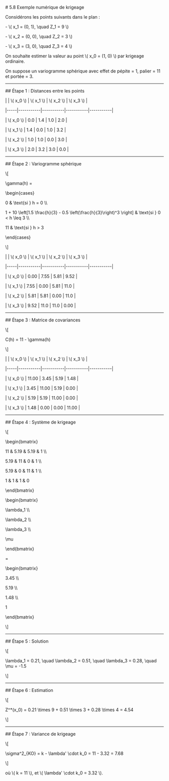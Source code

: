 \# 5.8 Exemple numérique de krigeage



Considérons les points suivants dans le plan :



\- \\( x\_1 = (0, 1), \\quad Z\_1 = 9 \\)

\- \\( x\_2 = (0, 0), \\quad Z\_2 = 3 \\)

\- \\( x\_3 = (3, 0), \\quad Z\_3 = 4 \\)



On souhaite estimer la valeur au point \\( x\_0 = (1, 0) \\) par krigeage ordinaire.  

On suppose un variogramme sphérique avec effet de pépite = 1, palier = 11 et portée = 3.



---



\## Étape 1 : Distances entre les points



|     | \\( x\_0 \\) | \\( x\_1 \\) | \\( x\_2 \\) | \\( x\_3 \\) |

|-----|-----------|-----------|-----------|-----------|

| \\( x\_0 \\) | 0.0 | 1.4 | 1.0 | 2.0 |

| \\( x\_1 \\) | 1.4 | 0.0 | 1.0 | 3.2 |

| \\( x\_2 \\) | 1.0 | 1.0 | 0.0 | 3.0 |

| \\( x\_3 \\) | 2.0 | 3.2 | 3.0 | 0.0 |



---



\## Étape 2 : Variogramme sphérique



\\\[

\\gamma(h) =

\\begin{cases}

0 \& \\text{si } h = 0 \\\\

1 + 10 \\left\[1.5 \\frac{h}{3} - 0.5 \\left(\\frac{h}{3}\\right)^3 \\right] \& \\text{si } 0 < h \\leq 3 \\\\

11 \& \\text{si } h > 3

\\end{cases}

\\]



|     | \\( x\_0 \\) | \\( x\_1 \\) | \\( x\_2 \\) | \\( x\_3 \\) |

|-----|-----------|-----------|-----------|-----------|

| \\( x\_0 \\) | 0.00 | 7.55 | 5.81 | 9.52 |

| \\( x\_1 \\) | 7.55 | 0.00 | 5.81 | 11.0 |

| \\( x\_2 \\) | 5.81 | 5.81 | 0.00 | 11.0 |

| \\( x\_3 \\) | 9.52 | 11.0 | 11.0 | 0.00 |



---



\## Étape 3 : Matrice de covariances



\\\[

C(h) = 11 - \\gamma(h)

\\]



|     | \\( x\_0 \\) | \\( x\_1 \\) | \\( x\_2 \\) | \\( x\_3 \\) |

|-----|-----------|-----------|-----------|-----------|

| \\( x\_0 \\) | 11.00 | 3.45 | 5.19 | 1.48 |

| \\( x\_1 \\) | 3.45 | 11.00 | 5.19 | 0.00 |

| \\( x\_2 \\) | 5.19 | 5.19 | 11.00 | 0.00 |

| \\( x\_3 \\) | 1.48 | 0.00 | 0.00 | 11.00 |



---



\## Étape 4 : Système de krigeage



\\\[

\\begin{bmatrix}

11 \& 5.19 \& 5.19 \& 1 \\\\

5.19 \& 11 \& 0 \& 1 \\\\

5.19 \& 0 \& 11 \& 1 \\\\

1 \& 1 \& 1 \& 0

\\end{bmatrix}

\\begin{bmatrix}

\\lambda\_1 \\\\

\\lambda\_2 \\\\

\\lambda\_3 \\\\

\\mu

\\end{bmatrix}

=

\\begin{bmatrix}

3.45 \\\\

5.19 \\\\

1.48 \\\\

1

\\end{bmatrix}

\\]



---



\## Étape 5 : Solution



\\\[

\\lambda\_1 = 0.21, \\quad \\lambda\_2 = 0.51, \\quad \\lambda\_3 = 0.28, \\quad \\mu = -1.5

\\]



---



\## Étape 6 : Estimation



\\\[

Z^\*(x\_0) = 0.21 \\times 9 + 0.51 \\times 3 + 0.28 \\times 4 = 4.54

\\]



---



\## Étape 7 : Variance de krigeage



\\\[

\\sigma^2\_{KO} = k - \\lambda' \\cdot k\_0 = 11 - 3.32 = 7.68

\\]



où \\( k = 11 \\), et \\( \\lambda' \\cdot k\_0 = 3.32 \\).

